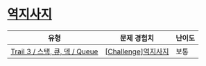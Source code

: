 # [역지사지](https://https://en.codetree.ai/trails/complete/curated-cards/challenge-queue-reverse)

|유형|문제 경험치|난이도|
|---|---|---|
|[Trail 3 / 스택, 큐, 덱 / Queue](https://https://en.codetree.ai/trail-info/novice-high/)|[[Challenge]역지사지](https://https://en.codetree.ai/trails/complete/curated-cards/challenge-queue-reverse/)|보통|


